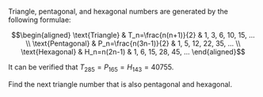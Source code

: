 Triangle, pentagonal, and hexagonal numbers are generated by the
following formulae:

$$\begin{aligned}
\text{Triangle} & T_n=\frac{n(n+1)}{2} & 1, 3, 6, 10, 15, ... \\
\text{Pentagonal} & P_n=\frac{n(3n-1)}{2} & 1, 5, 12, 22, 35, ... \\
\text{Hexagonal} & H_n=n(2n-1) & 1, 6, 15, 28, 45, ...
\end{aligned}$$

It can be verified that $T_{285} = P_{165} = H_{143} = 40755$.

Find the next triangle number that is also pentagonal and hexagonal.
